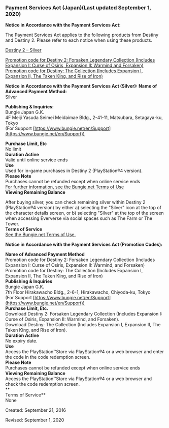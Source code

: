 ### Payment Services Act (Japan)(Last updated September 1, 2020)

**Notice in Accordance with the Payment Services Act:**

The Payment Services Act applies to the following products from Destiny and Destiny 2. Please refer to each notice when using these products.  
  
[Destiny 2 – Silver](https://www.bungie.net/7/en/Legal/PaymentServicesAct#silver)  

[Promotion code for Destiny 2: Forsaken Legendary Collection (Includes Expansion I: Curse of Osiris, Expansion II: Warmind and Forsaken)](https://www.bungie.net/7/en/Legal/PaymentServicesAct#forsaken)  
[Promotion code for Destiny: The Collection (Includes Expansion I, Expansion II, The Taken King, and Rise of Iron)](https://www.bungie.net/7/en/Legal/PaymentServicesAct#collection)  
  
**Notice in Accordance with the Payment Services Act (Silver):** **Name of Advanced Payment Method:**  
Silver  
  
**Publishing & Inquiries:**  
Bungie Japan G.K.  
4F Meiji Yasuda Seimei Meidaimae Bldg., 2-41-11, Matsubara, Setagaya-ku, Tokyo  
(For Support [https://www.bungie.net/en/Support](https://www.bungie.net/en/Support))

  
**Purchase Limit, Etc**  
No limit  
**Duration Active**  
Valid until online service ends  
**Use**  
Used for in-game purchases in Destiny 2 (PlayStation®4 version).  
**Please Note**  
Purchases cannot be refunded except when online service ends  
[For further information, see the Bungie.net Terms of Use](https://www.bungie.com/7/en/legal/terms)  
**Viewing Remaining Balance**  

After buying silver, you can check remaining silver within Destiny 2 (PlayStation®4 version) by either a) selecting the "Silver" icon at the top of the character details screen, or b) selecting "Silver" at the top of the screen when accessing Eververse via social spaces such as The Farm or The Tower.  
**Terms of Service**  
[See the Bungie.net Terms of Use.](https://www.bungie.com/7/en/legal/terms)

**Notice in Accordance with the Payment Services Act (Promotion Codes):**  

**Name of Advanced Payment Method**  
Promotion code for Destiny 2: Forsaken Legendary Collection (Includes Expansion I: Curse of Osiris, Expansion II: Warmind, and Forsaken)  
Promotion code for Destiny: The Collection (Includes Expansion I, Expansion II, The Taken King, and Rise of Iron)  
**Publishing & Inquiries**  
Bungie Japan G.K.  
7th Floor Hirakawacho Bldg., 2-6-1, Hirakawacho, Chiyoda-ku, Tokyo  
(For Support [https://www.bungie.net/en/Support](https://www.bungie.net/en/Support))  
**Purchase Limit, Etc.**  
Download Destiny 2: Forsaken Legendary Collection (Includes Expansion I: Curse of Osiris, Expansion II: Warmind, and Forsaken).  
Download Destiny: The Collection (Includes Expansion I, Expansion II, The Taken King, and Rise of Iron).  
**Duration Active**  
No expiry date.  
**Use**  
Access the PlayStation™Store via PlayStation®4 or a web browser and enter the code in the code redemption screen.  
**Please Note**  
Purchases cannot be refunded except when online service ends  
**Viewing Remaining Balance**  
Access the PlayStation™Store via PlayStation®4 or a web browser and check the code redemption screen.  
**  
Terms of Service**  
None

Created: September 21, 2016

Revised: September 1, 2020